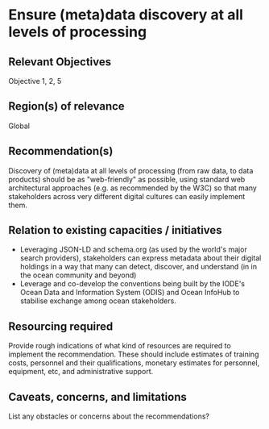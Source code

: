 # Ensure (meta)data discovery at all levels of processing

## Relevant Objectives

Objective 1, 2, 5

## Region(s) of relevance

Global

## Recommendation(s)

Discovery of (meta)data at all levels of processing (from raw data, to data products) should be as "web-friendly" as possible, using standard web architectural approaches (e.g. as recommended by the W3C) so that many stakeholders across very different digital cultures can easily implement them. 

## Relation to existing capacities / initiatives

- Leveraging JSON-LD and schema.org (as used by the world's major search providers), stakeholders can express metadata about their digital holdings in a way that many can detect, discover, and understand (in in the ocean community and beyond)
- Leverage and co-develop the conventions being built by the IODE's Ocean Data and Information System (ODIS) and Ocean InfoHub to stabilise exchange among ocean stakeholders.

## Resourcing required

Provide rough indications of what kind of resources are required to implement the recommendation. 
These should include estimates of training costs, personnel and their qualifications, monetary estimates for personnel, equipment, etc, and administrative support. 

## Caveats, concerns, and limitations 

List any obstacles or concerns about the recommendations?

